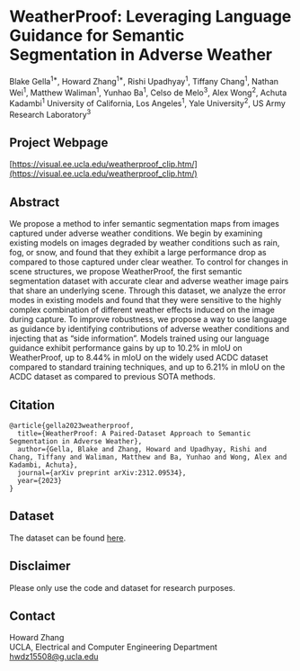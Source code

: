 # WeatherProof: Leveraging Language Guidance for Semantic Segmentation in Adverse Weather
Blake Gella<sup>1*</sup>, Howard Zhang<sup>1*</sup>, Rishi Upadhyay<sup>1</sup>, Tiffany Chang<sup>1</sup>, Nathan Wei<sup>1</sup>, Matthew Waliman<sup>1</sup>, Yunhao Ba<sup>1</sup>, Celso de Melo<sup>3</sup>, Alex Wong<sup>2</sup>, Achuta Kadambi<sup>1</sup>
University of California, Los Angeles<sup>1</sup>, Yale University<sup>2</sup>, US Army Research Laboratory<sup>3</sup>

## Project Webpage
[https://visual.ee.ucla.edu/weatherproof_clip.htm/](https://visual.ee.ucla.edu/weatherproof_clip.htm/)

## Abstract
We propose a method to infer semantic segmentation maps from images captured under adverse weather conditions. We begin by examining existing models on images degraded by weather conditions such as rain, fog, or snow, and found that they exhibit a large performance drop as compared to those captured under clear weather. To control for changes in scene structures, we propose WeatherProof, the first semantic segmentation dataset with accurate clear and adverse weather image pairs that share an underlying scene. Through this dataset, we analyze the error modes in existing models and found that they were sensitive to the highly complex combination of different weather effects induced on the image during capture. To improve robustness, we propose a way to use language as guidance by identifying contributions of adverse weather conditions and injecting that as “side information”. Models trained using our language guidance exhibit performance gains by up to 10.2% in mIoU on WeatherProof, up to 8.44% in mIoU on the widely used ACDC dataset compared to standard training techniques, and up to 6.21% in mIoU on the ACDC dataset as compared to previous SOTA methods.

## Citation

```
@article{gella2023weatherproof,
  title={WeatherProof: A Paired-Dataset Approach to Semantic Segmentation in Adverse Weather},
  author={Gella, Blake and Zhang, Howard and Upadhyay, Rishi and Chang, Tiffany and Waliman, Matthew and Ba, Yunhao and Wong, Alex and Kadambi, Achuta},
  journal={arXiv preprint arXiv:2312.09534},
  year={2023}
}
```

## Dataset
The dataset can be found [here](https://drive.google.com/file/d/1Nr6BmBV57fPDYP7yMHJ5tGNU_4txVfQD/view?usp=sharing).

## Disclaimer
Please only use the code and dataset for research purposes.

## Contact
Howard Zhang</br>
UCLA, Electrical and Computer Engineering Department</br>
hwdz15508@g.ucla.edu
